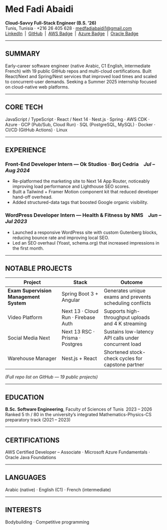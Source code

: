 # Med Fadi Abaidi
**Cloud-Savvy Full-Stack Engineer (B.S. ’26)**  
Tunis, Tunisia · +216 26 405 628 · medfadiabaidi1@gmail.com  
[LinkedIn](https://linkedin.com/in/medfadiabaidi) | [GitHub](https://github.com/medfa12) | [AWS Badge](https://www.credly.com/org/amazon-web-services/badge/aws-certified-developer-associate) | [Azure Badge](https://www.credly.com/org/microsoft-certification/badge/microsoft-certified-azure-fundamentals) | [Oracle Badge](https://www.credly.com/org/oracle/badge/oracle-certified-foundations-associate-java)

---

## SUMMARY
Early-career software engineer (native Arabic, C1 English, intermediate French) with 19 public GitHub repos and multi-cloud certifications. Built React/Next and Spring/Nest services that improved load times and scaled to concurrent-user demands. Seeking a Summer 2025 internship focused on cloud-native web platforms.

---

## CORE TECH
JavaScript / TypeScript · React / Next 14 · Nest.js · Spring · AWS CDK · Azure · GCP (Pub/Sub, Cloud Run) · SQL (PostgreSQL, MySQL) · Docker · CI/CD (GitHub Actions) · Linux

---

## EXPERIENCE
### Front-End Developer Intern — **Ok Studios** · Borj Cedria *Jul – Aug 2024*  
- Re-platformed the marketing site to Next 14 App Router, noticeably improving load performance and Lighthouse SEO scores.  
- Built a Tailwind + Framer Motion component kit that reduced developer hand-off overhead.  
- Added structured-data tags that boosted Google organic visibility.

### WordPress Developer Intern — **Health & Fitness by NMS** *Jun – Jul 2023*  
- Launched a responsive WordPress site with custom Gutenberg blocks, reducing bounce rate and improving local SEO.  
- Led an SEO overhaul (Yoast, schema.org) that increased impressions in the first month.

---

## NOTABLE PROJECTS
| Project | Stack | Outcome |
|---------|-------|---------|
| **Exam Supervision Management System** | Spring Boot 3 + Angular | Generates unique exams and prevents scheduling conflicts |
| Video Platform | Next 13 · Cloud Run · Firebase Auth | Supports high-throughput uploads and 4 K streaming |
| Social Media Next | Next 13 RSC · Prisma · Postgres | Sustains low-latency API calls under concurrent load |
| Warehouse Manager | Nest.js + React | Shortened stock-check cycles for capstone partner |

*(Full repo list on GitHub — 19 public projects)*

---

## EDUCATION
**B.Sc. Software Engineering**, Faculty of Sciences of Tunis 2023 – 2026  
Ranked 5 th / 80 in the university’s integrated Mathematics-Physics-CS preparatory track (2021 – 2023)

---

## CERTIFICATIONS
AWS Certified Developer – Associate · Microsoft Azure Fundamentals · Oracle Java Foundations

---

## LANGUAGES
Arabic (native) · English (C1) · French (intermediate)

---

## INTERESTS
Bodybuilding · Competitive programming
